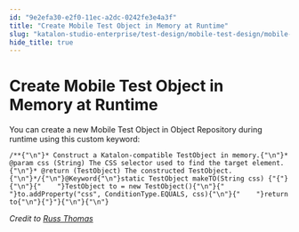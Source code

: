 ```yaml
---
id: "9e2efa30-e2f0-11ec-a2dc-0242fe3e4a3f"
title: "Create Mobile Test Object in Memory at Runtime"
slug: "katalon-studio-enterprise/test-design/mobile-test-design/mobile-test-objects/create-mobile-test-object-in-memory-at-runtime"
hide_title: true
---
```

  

# <a id="id" class="anchor_top_offset"/><a id="ariaid-title1" class="anchor_top_offset"/>Create Mobile Test Object in Memory at Runtime

  
    
<p xmlns="http://www.w3.org/1999/xhtml" className="p">You can create a new Mobile Test Object in Object Repository   during runtime using this custom keyword:</p> 
          
<pre xmlns="http://www.w3.org/1999/xhtml" className="pre codeblock"><code>/**{"\n"}* Construct a Katalon-compatible TestObject in memory.{"\n"}* @param css (String) The CSS selector used to find the target element.{"\n"}* @return (TestObject) The constructed TestObject.{"\n"}*/{"\n"}@Keyword{"\n"}static TestObject makeTO(String css) {"{"}{"\n"}{"    "}TestObject to = new TestObject(){"\n"}{"    "}to.addProperty("css", ConditionType.EQUALS, css){"\n"}{"    "}return to{"\n"}{"}"}{"\n"}{"\n"}</code></pre> 
        
<p xmlns="http://www.w3.org/1999/xhtml" className="p">   <em className="ph i">Credit to <a className="xref j-external-link" href="https://forum.katalon.com/discussion/6171/creation-of-test-object-in-object-repository-in-runtime#Comment_13991" target="_blank">Russ       Thomas</a>   </em> </p> 
  


